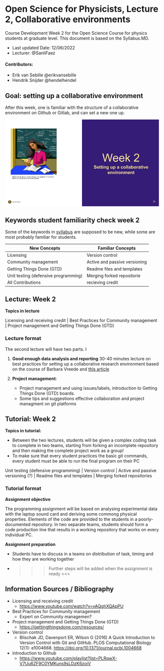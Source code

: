 # Open Science for Physicists, Lecture 2, Collaborative environments
Course Development Week 2 for the Open Science Course for physics students at graduate level. This document is based on the Syllabus.MD.

+ Last updated Date: 12/06/2022
+ Lecturer: @SanliFaez 

#### Contributors: 
+ Erik van Sebille @erikvansebille
+ Hendrik Snijder @hendelhendel

## Goal: setting up a collaborative environment
After this week, one is familiar with the structure of a collaborative environment on Github or Gitlab, and can set a new one up.

![Frontpage](./Chapter2.jpg)

## Keywords student familiarity check week 2
Some of the keywords in [syllabus](./syllabus.md) are supposed to be new, while some are most probably familiar for students.

|**New Concepts**|**Familiar Concepts**|
|----------------|---------------|
| Licensing | Version control |
| Community management | Active and passive versioning |
| Getting Things Done (GTD) | Readme files and templates |
| Unit testing (defensive programming) | Merging forked repositorie |
| All Contributions | recieving credit |


## Lecture: Week 2 
**Topics in lecture**

Licensing and receiving credit | Best Practices for Community management | Project management and Getting Things Done (GTD)

### Lecture format

The second lecture will have two parts. I

1. **Good enough data analysis and reporting** 
    30-40 minutes lecture on best practices for setting up a collaborative research environment based on the course of Barbara Vreede and [this article](https://journals.plos.org/ploscompbiol/article?id=10.1371/journal.pcbi.1005510&ref=https://githubhelp.com)

2. **Project management**: 
    - Project management and using issues/labels, introduction to Getting Things Done (GTD) boards. 
    - Some tips and suggestions effective collaboration and project managment on git platforms


## Tutorial: Week 2
**Topics in tutorial:**
- Between the two lectures, students will be given a complex coding task to complete in two teams, starting from forking an incomplete repository and then making the complete project work as a group! 
- To make sure that every student practices the basic git commands, every student must be able to run the final program on their PC

Unit testing (defensive programming) | Version control | Active and passive versioning (?) | Readme files and templates | Merging forked repositories


### Tutorial format
**Assignment objective**

The programming assignment will be based on analysing experimental data with the laptop sound card and deriving some commong physical properties. Elements of the code are provided to the students in a poorly-documented repository. In two separate teams, students should form a code production line that results in a working repository that works on every individual PC.

 
**Assignment preparation**
  + Students have to discuss in a teams on distribution of task, timing and how they are working together
  + >>> Further steps will be added when the assignment is ready <<<


## Information Sources / Bibliography
+ Licensing and receiving credit
  + https://www.youtube.com/watch?v=vAQghXQApPU 
+ Best Practices for Community management
  + Expert on Community managemen?
+ Project management and Getting Things Done (GTD)
  + https://gettingthingsdone.com/resources/ 
+ Version control
  +  Blischak JD, Davenport ER, Wilson G (2016) A Quick Introduction to Version Control with Git and GitHub. PLOS Computational Biology 12(1): e1004668. https://doi.org/10.1371/journal.pcbi.1004668 
+ Introduction to Github 
  + https://www.youtube.com/playlist?list=PLRqwX-V7Uu6ZF9C0YMKuns9sLDzK6zoiV
